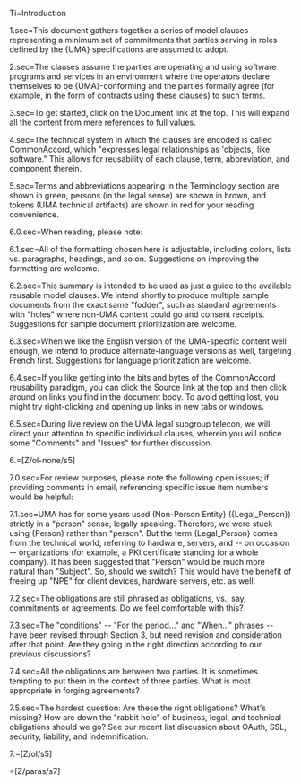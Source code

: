 Ti=Introduction

1.sec=This document gathers together a series of model clauses representing a minimum set of commitments that parties serving in roles defined by the {UMA} specifications are assumed to adopt.

2.sec=The clauses assume the parties are operating and using software programs and services in an environment where the operators declare themselves to be {UMA}-conforming and the parties formally agree (for example, in the form of contracts using these clauses) to such terms.

3.sec=To get started, click on the Document link at the top. This will expand all the content from mere references to full values.

4.sec=The technical system in which the clauses are encoded is called CommonAccord, which "expresses legal relationships as 'objects,' like software." This allows for reusability of each clause, term, abbreviation, and component therein.

5.sec=Terms and abbreviations appearing in the Terminology section are shown in green, persons (in the legal sense) are shown in brown, and tokens (UMA technical artifacts) are shown in red for your reading convenience.

6.0.sec=When reading, please note:

6.1.sec=All of the formatting chosen here is adjustable, including colors, lists vs. paragraphs, headings, and so on. Suggestions on improving the formatting are welcome.

6.2.sec=This summary is intended to be used as just a guide to the available reusable model clauses. We intend shortly to produce multiple sample documents from the exact same "fodder", such as standard agreements with "holes" where non-UMA content could go and consent receipts. Suggestions for sample document prioritization are welcome.

6.3.sec=When we like the English version of the UMA-specific content well enough, we intend to produce alternate-language versions as well, targeting French first. Suggestions for language prioritization are welcome.

6.4.sec=If you like getting into the bits and bytes of the CommonAccord reusability paradigm, you can click the Source link at the top and then click around on links you find in the document body. To avoid getting lost, you might try right-clicking and opening up links in new tabs or windows.

6.5.sec=During live review on the UMA legal subgroup telecon, we will direct your attention to specific individual clauses, wherein you will notice some "Comments" and "Issues" for further discussion.

6.=[Z/ol-none/s5]

7.0.sec=For review purposes, please note the following open issues; if providing comments in email, referencing specific issue item numbers would be helpful:

7.1.sec=UMA has for some years used (Non-Person Entity} ({Legal_Person}) strictly in a "person" sense, legally speaking. Therefore, we were stuck using {Person} rather than "person". But the term {Legal_Person} comes from the technical world, referring to hardware, servers, and -- on occasion -- organizations (for example, a PKI certificate standing for a whole company). It has been suggested that "Person" would be much more natural than "Subject". So, should we switch? This would have the benefit of freeing up "NPE" for client devices, hardware servers, etc. as well.

7.2.sec=The obligations are still phrased as obligations, vs., say, commitments or agreements. Do we feel comfortable with this?

7.3.sec=The "conditions" -- "For the period..." and "When..." phrases -- have been revised through Section 3, but need revision and consideration after that point. Are they going in the right direction according to our previous discussions?

7.4.sec=All the obligations are between two parties. It is sometimes tempting to put them in the context of three parties. What is most appropriate in forging agreements?

7.5.sec=The hardest question: Are these the right obligations? What's missing? How are down the "rabbit hole" of business, legal, and technical obligations should we go? See our recent list discussion about OAuth, SSL, security, liability, and indemnification.

7.=[Z/ol/s5]

=[Z/paras/s7]
